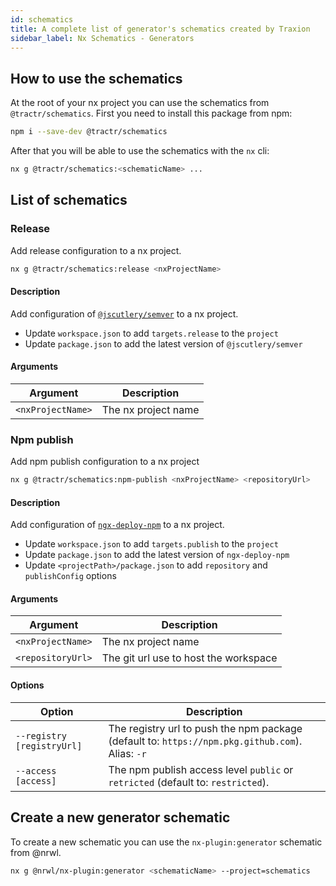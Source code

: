 ```yaml
---
id: schematics
title: A complete list of generator's schematics created by Traxion
sidebar_label: Nx Schematics - Generators
---
```


## How to use the schematics

At the root of your nx project you can use the schematics from `@tractr/schematics`. First you need to install this package from npm:

```bash
npm i --save-dev @tractr/schematics
```

After that you will be able to use the schematics with the `nx` cli:

```bash
nx g @tractr/schematics:<schematicName> ...
```

## List of schematics

### Release

Add release configuration to a nx project.

```bash
nx g @tractr/schematics:release <nxProjectName>
```

#### Description

Add configuration of [`@jscutlery/semver`](https://github.com/jscutlery/semver) to a nx project.

- Update `workspace.json` to add `targets.release` to the `project`
- Update `package.json` to add the latest version of `@jscutlery/semver`

#### Arguments

| Argument | Description                 |
| -------- | --------------------------- |
| `<nxProjectName>` | The nx project name |

### Npm publish

Add npm publish configuration to a nx project

```bash
nx g @tractr/schematics:npm-publish <nxProjectName> <repositoryUrl>
```

#### Description

Add configuration of [`ngx-deploy-npm`](https://github.com/bikecoders/ngx-deploy-npm) to a nx project.

- Update `workspace.json` to add `targets.publish` to the `project`
- Update `package.json` to add the latest version of `ngx-deploy-npm`
- Update `<projectPath>/package.json` to add `repository` and `publishConfig` options

#### Arguments

| Argument | Description                 |
| -------- | --------------------------- |
| `<nxProjectName>` | The nx project name |
| `<repositoryUrl>` | The git url use to host the workspace |

#### Options

| Option                         | Description                                                                                                     |
| ------------------------------ | --------------------------------------------------------------------------------------------------------------- |
| `--registry [registryUrl]` | The registry url to push the npm package (default to: `https://npm.pkg.github.com`).<br/> Alias: `-r` |                        |
| `--access [access]` | The npm publish access level `public` or `retricted` (default to: `restricted`). |                        |

## Create a new generator schematic

To create a new schematic you can use the `nx-plugin:generator` schematic from @nrwl.

```bash
nx g @nrwl/nx-plugin:generator <schematicName> --project=schematics
```
